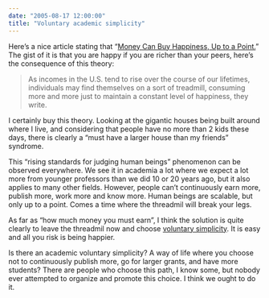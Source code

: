 ```yaml
---
date: "2005-08-17 12:00:00"
title: "Voluntary academic simplicity"
---
```




Here&rsquo;s a nice article stating that &ldquo;[Money Can Buy Happiness, Up to a Point.](http://www.webmd.com/?src=RSS_PUBLIC)&rdquo; The gist of it is that you are happy if you are richer than your peers, here&rsquo;s the consequence of this theory:

> As incomes in the U.S. tend to rise over the course of our lifetimes, individuals may find themselves on a sort of treadmill, consuming more and more just to maintain a constant level of happiness, they write.


I certainly buy this theory. Looking at the gigantic houses being built around where I live, and considering that people have no more than 2 kids these days, there is clearly a &ldquo;must have a larger house than my friends&rdquo; syndrome.

This &ldquo;rising standards for judging human beings&rdquo; phenomenon can be observed everywhere. We see it in academia a lot where we expect a lot more from younger professors than we did 10 or 20 years ago, but it also applies to many other fields. However, people can&rsquo;t continuously earn more, publish more, work more and know more. Human beings are scalable, but only up to a point. Comes a time where the threadmil will break your legs.

As far as &ldquo;how much money you must earn&rdquo;, I think the solution is quite clearly to leave the threadmil now and choose [voluntary simplicity](https://en.wikipedia.org/wiki/Voluntary_simplicity). It is easy and all you risk is being happier.

Is there an academic voluntary simplicity? A way of life where you choose not to continuously publish more, go for larger grants, and have more students? There are people who choose this path, I know some, but nobody ever attempted to organize and promote this choice. I think we ought to do it.

